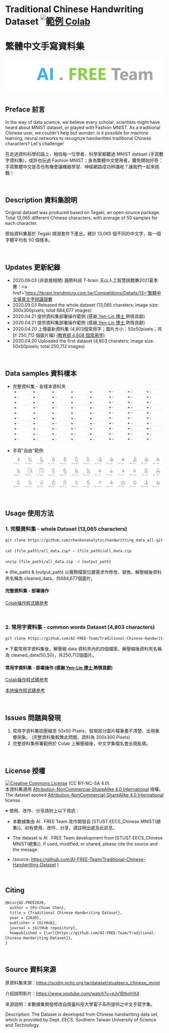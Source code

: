 # Traditional Chinese Handwriting Dataset <a href="https://colab.research.google.com/github/AI-FREE-Team/Traditional-Chinese-Handwriting-Dataset/blob/master/Data_Deployment_colab.ipynb"><img src="https://img.shields.io/badge/%E5%AF%A6%E4%BD%9C-Colab-yellow.svg?style=popout-square" alt="範例 Colab"></a>
# 繁體中文手寫資料集

![人工智慧 - 自由團隊](https://raw.githubusercontent.com/chenkenanalytic/img/master/af/aifreeteam.png)

## Preface 前言

In the way of data science, we believe every scholar, scientists might have heard about MNIST dataset, or played with Fashion MNIST. As a traditional Chinese user, we couldn't help but wonder: is it possible for machine learning, neural networks to recognize handwritten traditional Chinese characters? Let's challenge!

在走過資料科學的路上，相信每一位學者、科學家都聽過 MNIST dataset (手寫數字資料集)，或許也玩過 Fashion MNIST；身為繁體中文使用者，難免開始好奇：手寫繁體中文是否也有機會讓機器學習、神經網路成功辨識呢？讓我們一起來挑戰！

<br>

## Description 資料集說明

Original dataset was produced based on Tegaki, an open-source package. Total 13,065 different Chinese characters, with average of 50 samples for each character.

原始資料集基於 Tegaki 開源套件下產出，總計 13,065 個不同的中文字，每一個字體平均有 50 個樣本。

<br>

## Updates 更新紀錄

 - 2020.09.03 (非直接相關) 趨勢科技 T-brain 玉山人工智慧挑戰賽2021夏季賽：<a href='https://tbrain.trendmicro.com.tw/Competitions/Details/13>'繁體中文場景文字辨識競賽</a>
 - 2020.09.03 Released the whole dataset (13,065 charaters; image size: 300x300pixels; total 684,677 images)
 - 2020.04.21 提供資料集部署操作範例 (感謝<a href='https://github.com/YenLinWu'> Yen-Lin 博士 </a>熱情貢獻)
 - 2020.04.21 提供資料集部署操作範例 (感謝<a href='https://github.com/YenLinWu'> Yen-Lin 博士 </a>熱情貢獻)
 - 2020.04.20 上傳最新資料集 (4,803個常用字；圖片大小：50x50pixels；共計 250,712 個圖片檔)
 (<a href='https://language.moe.gov.tw/001/Upload/Files/site_content/download/mandr/%e6%95%99%e8%82%b2%e9%83%a84808%e5%80%8b%e5%b8%b8%e7%94%a8%e5%ad%97%e8%aa%aa%e6%98%8e.pdf'>教育部 4,808 個常用字</a>)
 - 2020.04.20 Uploaded the first dataset (4,803 charaters; image size: 50x50pixels; total 250,712 images)
<br>

## Data samples 資料樣本

 - 完整資料集 - 各樣本資料夾
![完整資料集 - 各樣本資料夾](https://github.com/AI-FREE-Team/Traditional-Chinese-Handwriting-Dataset/blob/master/img/img_folder.png?raw=true)

 - 手寫"自由"範例
![手寫"自由"範例](https://github.com/AI-FREE-Team/Traditional-Chinese-Handwriting-Dataset/blob/master/img/img_samples.png?raw=true)

<br>

## Usage 使用方法

### 1. 完整資料集 - whole Dataset (13,065 characters)
``` bash
git clone https://github.com/chenkenanalytic/handwritting_data_all.git

cat (file_path)/all_data.zip* > (file_path)/all_data.zip

unzip (file_path)/all_data.zip -d (output_path)
```
※ (file_path) & (output_path) 以實際檔案位置需求作修改、替換，解壓縮後資料夾名稱為 cleaned_data，共684,677個圖片。



#### 完整資料集 - 部署操作

<a href="https://colab.research.google.com/github/chenkenanalytic/handwritting_data_all/blob/master/Data_Deployment_all.ipynb">Colab操作程式碼參考</a>

<br>
 
### 2. 常用字資料集 - common words Dataset (4,803 characters)
``` bash
git clone https://github.com/AI-FREE-Team/Traditional-Chinese-Handwriting-Dataset.git

```
※ 下載常用字資料集後，解壓縮 data 資料夾內的四個檔案，解壓縮後資料夾名稱為 cleaned_data(50_50)，共250,712個圖片。



#### 常用字資料集 - 部署操作 (感謝<a href='https://github.com/YenLinWu'> Yen-Lin 博士 </a>熱情貢獻)

<a href="https://colab.research.google.com/github/AI-FREE-Team/Traditional-Chinese-Handwriting-Dataset/blob/master/Data_Deployment_colab.ipynb#scrollTo=BtJidZSSed2C">Colab操作程式碼參考</a>

<a href="https://github.com/AI-FREE-Team/Traditional-Chinese-Handwriting-Dataset/blob/master/Data_Deployment_local.ipynb">本地操作程式碼參考</a>

<br>
 
## Issues 問題與發現

1. 常用字資料集因壓縮至 50x50 Pixels，發現部分圖片檔筆畫不清楚、出現重疊現象。 (完整資料集較無此問題，資料為 300x300 Pixels)
2. 完整資料集佈署範例於 Colab 上解壓縮後，中文字集檔名會出現亂碼。


<br>

## License 授權

<a rel="license" href="https://creativecommons.org/licenses/by-nc-sa/4.0/"><img alt="Creative Commons License" style="border-width:0" src="https://i.creativecommons.org/l/by-nc-sa/3.0/tw/88x31.png" /></a> (CC BY-NC-SA 4.0)<br />本資料集適用 <a rel="license" href="https://creativecommons.org/licenses/by-nc-sa/4.0/">Attribution-NonCommercial-ShareAlike 4.0 International</a> 授權。
<br />The dataset applied <a rel="license" href="https://creativecommons.org/licenses/by-nc-sa/4.0/">Attribution-NonCommercial-ShareAlike 4.0 International</a> license.

※ 使用、改作、分享請附上以下資訊：

 - 本數據集由 AI . FREE Team 改作開發自 [STUST EECS_Chinese MNIST(總集)]。如有使用、改作、分享，請註明出處及此訊息。
 
 - The dataset is AI . FREE Team development from [STUST EECS_Chinese MNIST(總集)]. If used, modified, or shared, please cite the source and the mesage.
 
 - (source: https://github.com/AI-FREE-Team/Traditional-Chinese-Handwriting-Dataset )


<br>

## Citing
```
@misc{AI.FREE2020,
  author = {Po-Chuan Chen},
  title = {Traditional Chinese Handwriting Dataset},
  year = {2020},
  publisher = {GitHub},
  journal = {GitHub repository},
  howpublished = {\url{https://github.com/AI-FREE-Team/Traditional-Chinese-Handwriting-Dataset}},
}
```
 
<br> 
 
## Source 資料來源

原資料集來源：https://scidm.nchc.org.tw/dataset/stusteecs_chinese_mnist

介紹說明影片：https://www.youtube.com/watch?v=eJy1BtkqHX4

來源說明：本數據集開發修改自南臺科技大學電子系所提供之中文手寫字集。

Description: The Dataset is developed from Chinese handwriting data set, which is provided by Dept. EECS, Southern Taiwan University of Science and Technology.
